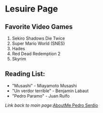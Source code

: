 # Lesuire Page
## Favorite Video Games
1. Sekiro Shadows Die Twice
2. Super Mario World (SNES)
3. Hades
4. Red Dead Redemption 2
5. Skyrim

## Reading List:
- "Musashi" - Miayamoto Musashi
- "Un verdor terrible" - Benjamin Labaut
- "Pedro Paramo" - Juan Rulfo

*Link back to main page:*[AboutMe Pedro Serdio](index.md)